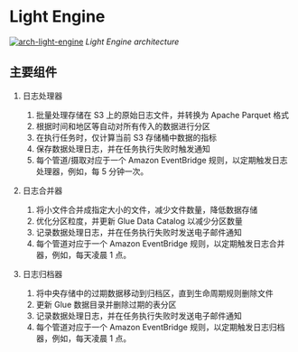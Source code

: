 # Light Engine

[![arch-light-engine]][arch-light-engine]
_Light Engine architecture_

## 主要组件

1. 日志处理器
    1. 批量处理存储在 S3 上的原始日志文件，并转换为 Apache Parquet 格式
    2. 根据时间和地区等自动对所有传入的数据进行分区
    3. 在执行任务时，仅计算当前 S3 存储桶中数据的指标
    4. 保存数据处理日志，并在任务执行失败时触发通知
    5. 每个管道/摄取对应于一个 Amazon EventBridge 规则，以定期触发日志处理器，例如，每 5 分钟一次。

2. 日志合并器
    1. 将小文件合并成指定大小的文件，减少文件数量，降低数据存储
    2. 优化分区粒度，并更新 Glue Data Catalog 以减少分区数量
    3. 记录数据处理日志，并在任务执行失败时发送电子邮件通知
    4. 每个管道对应于一个 Amazon EventBridge 规则，以定期触发日志合并器，例如，每天凌晨 1 点。

3. 日志归档器
    1. 将中央存储中的过期数据移动到归档区，直到生命周期规则删除文件
    2. 更新 Glue 数据目录并删除过期的表分区
    3. 记录数据处理日志，并在任务执行失败时发送电子邮件通知
    4. 每个管道对应于一个 Amazon EventBridge 规则，以定期触发日志归档器，例如，每天凌晨 1 点。


[arch-light-engine]: ../../images/architecture/arch-light-engine.svg